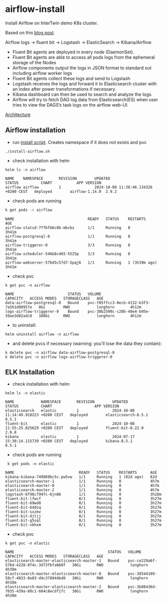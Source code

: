 # airflow-install

Install Airflow on InterTwin demo K8s cluster.

Based on this [blog post](https://medium.com/@dulshanr12/airflow-log-integration-with-fluent-bit-elk-stack-kubernetes-f2afa3a6ff00).

Airflow logs -> fluent bit -> Logstash -> ElasticSearch -> Kibana/Airflow
- Fluent Bit agents are deployed in every node (DaemonSet).
- Fluent Bit agents are able to access all pods logs from the ephemeral storage of the Nodes
- Airflow components output the logs in JSON format to standard out including airflow worker logs
- Fluent Bit agents collect these logs and send to Logstash
- Logstash receives the logs and forward it to Elasticsearch cluster with an index after power transformations if necessary.
- Kibana dashboard can then be used to search and analyze the logs.
- Airflow will try to fetch DAG log data from Elasticsearch(ES) when user tries to view the DAGS’s task logs on the airflow web-UI.

[Architecture](architecture.webp)

## Airflow installation

- run [install script](install-airflow.sh). Creates namespace if it does not exists and pvc
```
./install-airflow.sh
```
- check installation with helm
```
helm ls -n airflow
```
```
NAME    NAMESPACE       REVISION        UPDATED                                 STATUS          CHART           APP VERSION
airflow airflow         1               2024-10-08 11:38:46.134326 +0200 CEST   deployed        airflow-1.14.0  2.9.2 
```
- check pods are running
```bash
k get pods -n airflow
```
```
NAME                                 READY   STATUS    RESTARTS        AGE
airflow-statsd-7ffbfb6c8b-mbcbz      1/1     Running   0               3h41m
airflow-postgresql-0                 1/1     Running   0               3h41m
airflow-triggerer-0                  3/3     Running   0               3h41m
airflow-scheduler-546b8c465-5525p    3/3     Running   0               3h41m
airflow-webserver-57b45c57d7-5pqj6   1/1     Running   1 (3h39m ago)   3h41m
```
- check pvc
```
k get pvc -n airflow
```
```
NAME                        STATUS   VOLUME                                     CAPACITY   ACCESS MODES   STORAGECLASS   AGE
data-airflow-postgresql-0   Bound    pvc-f85ffcc3-0ecb-4132-b3f3-7a561d08957e   8Gi        RWO            longhorn       4h12m
logs-airflow-triggerer-0    Bound    pvc-38b2590c-c20b-48e4-b95e-39ae3d82adc8   100Gi      RWO            longhorn       4h12m
```
- to uninstall:
```
helm uninstall airflow -n airflow
```
- and delete pvcs if necessary (warning: you'll lose the data they contain):
```
k delete pvc -n airflow data-airflow-postgresql-0
k delete pvc -n airflow logs-airflow-triggerer-0 
```

## ELK Installation

- check installation with helm
```
helm ls -n elastic
```
```
NAME            NAMESPACE       REVISION        UPDATED                                 STATUS          CHART                   APP VERSION
elasticsearch   elastic         1               2024-10-08 11:14:49.910223 +0200 CEST   deployed        elasticsearch-8.5.1     8.5.1      
fluent-bit      elastic         1               2024-10-08 11:55:25.825629 +0200 CEST   deployed        fluent-bit-0.22.0       2.0.8      
kibana          elastic         1               2024-07-17 15:38:14.115739 +0200 CEST   deployed        kibana-8.5.1            8.5.1      
```
- check pods are running
```
 k get pods -n elastic
```
```
NAME                             READY   STATUS    RESTARTS      AGE
kibana-kibana-749869bc5c-pw5vw   1/1     Running   1 (82d ago)   82d
elasticsearch-master-1           1/1     Running   0             4h7m
elasticsearch-master-0           1/1     Running   0             4h7m
elasticsearch-master-2           1/1     Running   0             4h7m
logstash-6f96c794fc-6jn86        1/1     Running   0             3h28m
fluent-bit-lfwcf                 0/1     Running   0             3h27m
fluent-bit-69wd8                 0/1     Running   0             3h27m
fluent-bit-64dzq                 0/1     Running   0             3h27m
fluent-bit-sxzmv                 0/1     Running   0             3h27m
fluent-bit-djtjj                 0/1     Running   0             3h27m
fluent-bit-g5sql                 0/1     Running   0             3h27m
fluent-bit-vbhxm                 0/1     Running   0             3h27m
```
- check pvc
```
k get pvc -n elastic
```
```
NAME                                          STATUS   VOLUME                                     CAPACITY   ACCESS MODES   STORAGECLASS   AGE
elasticsearch-master-elasticsearch-master-1   Bound    pvc-ce229a6f-576d-4220-8f4c-3d73fbfa660f   30Gi       RWO            longhorn       4h38m
elasticsearch-master-elasticsearch-master-0   Bound    pvc-38544109-58cf-4033-8e83-d4c378944bd0   30Gi       RWO            longhorn       4h38m
elasticsearch-master-elasticsearch-master-2   Bound    pvc-3b08436d-7035-439a-80c1-604c8ecdf1fc   30Gi       RWO            longhorn       4h38m
```
